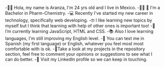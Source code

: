 -👋🏽 Hola, my name is Aranza, I'm 24 yrs old and I live in Mexico.
-👩🏽‍ 🔬 I'm a Bachelor in Pharm-Chemistry.
-💻 Recently I've started my new career in technology, specifically web developing. 
-🤓 I like learning new topics by myself but I think that learning with help of other ones is important too! 
-🌱 I’m currently learning JavaScript, HTML and CSS.
-📚 Also I love learning languages, I'm still improving my English level. 
-💬 You can text me in Spanish (my first language) or English, whatever you feel most most comfortable with is ok.
-🔎Take a look at my projects in the repository section, feel free to comment your opinions or suggestions to see what I can do better. 
-👥 Visit my LinkedIn profile so we can keep in touching.

